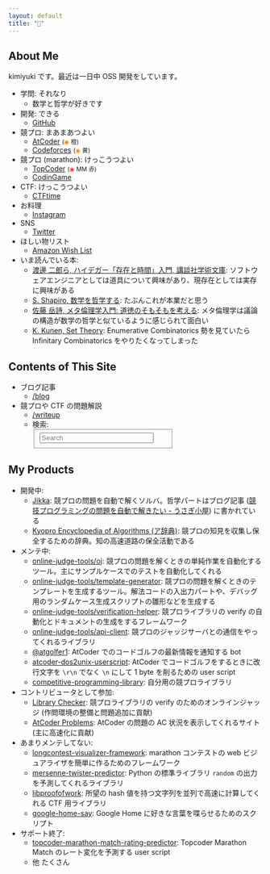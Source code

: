 ```yaml
---
layout: default
title: "🐇"
---
```


## About Me

kimiyuki です。最近は一日中 OSS 開発をしています。

-   学問: それなり
    -   数学と哲学が好きです
-   開発: できる
    -   [GitHub](https://github.com/kmyk/)
-   競プロ: まあまあつよい
    -   [AtCoder](https://atcoder.jp/user/kimiyuki) <small>(<span style="color: #ff8000;">◉</span> 橙)</small>
    -   [Codeforces](https://codeforces.com/profile/kimiyuki) <small>(<span style="color: #ff8c00;">◉</span> 黄)</small>
-   競プロ (marathon): けっこうつよい
    -   [TopCoder](https://www.topcoder.com/members/kimiyuki/) <small>(<span style="color: #ef3a3a;">◉</span> MM 赤)</small>
    -   [CodinGame](https://www.codingame.com/profile/a1b3c572aa1ec002731ab7f4c7a5f08e3068231)
-   CTF: けっこうつよい
    -   [CTFtime](https://ctftime.org/user/12503)
-   お料理
    -   [Instagram](https://www.instagram.com/usg_cooking/)
-   SNS
    -   [Twitter](https://twitter.com/kimiyuki_u)
-   ほしい物リスト
    -   [Amazon Wish List](https://www.amazon.co.jp/hz/wishlist/ls/1C2SP7ASBHO7V)
-   いま読んでいる本:
    -   [渡邊 二郎ら, ハイデガー「存在と時間」入門, 講談社学術文庫](https://www.amazon.co.jp/dp/4062920808): ソフトウェアエンジニアとしては道具について興味があり、現存在としては実存に興味がある
    -   [S. Shapiro, 数学を哲学する](https://www.amazon.co.jp/dp/4480860746): たぶんこれが本業だと思う
    -   [佐藤 岳詩, メタ倫理学入門: 道徳のそもそもを考える](https://www.amazon.co.jp/dp/4326102624): メタ倫理学は議論の構造が数学の哲学と似ているように感じられて面白い
    -   [K. Kunen, Set Theory](https://www.amazon.co.jp/dp/1848900503): Enumerative Combinatorics 勢を見ていたら Infinitary Combinatorics をやりたくなってしまった

## Contents of This Site

-   ブログ記事
    -   [/blog](./blog)
-   競プロや CTF の問題解説
    -   [/writeup](./writeup)
    -   検索:
        <div style="max-width: 20em">
            <form action="https://google.com/search" method="get">
                <fieldset role="search" class="site-search">
                    <input type="hidden" name="sitesearch" value="kimiyuki.net">
                    <input class="search" type="text" name="q" results="0" placeholder="Search" style="width: 90%" />
                </fieldset>
            </form>
        </div>

## My Products

-   開発中:
    -   [Jikka](https://github.com/kmyk/Jikka): 競プロの問題を自動で解くソルバ。哲学パートはブログ記事 ([競技プログラミングの問題を自動で解きたい - うさぎ小屋](https://kimiyuki.net/blog/2020/12/09/automated-solvers-of-competitive-programming/)) に書かれている
    -   [Kyopro Encyclopedia of Algorithms (ア辞典)](https://dic.kimiyuki.net): 競プロの知見を収集し保全するための辞典。知の高速道路の保全活動である
-   メンテ中:
    -   [online-judge-tools/oj](https://github.com/online-judge-tools/oj): 競プロの問題を解くときの単純作業を自動化するツール。主にサンプルケースでのテストを自動化してくれる
    -   [online-judge-tools/template-generator](https://github.com/online-judge-tools/template-generator): 競プロの問題を解くときのテンプレートを生成するツール。解法コードの入出力パートや、デバッグ用のランダムケース生成スクリプトの雛形などを生成する
    -   [online-judge-tools/verification-helper](https://github.com/online-judge-tools/verification-helper): 競プロライブラリの verify の自動化とドキュメントの生成をするフレームワーク
    -   [online-judge-tools/api-client](https://github.com/online-judge-tools/api-client): 競プロのジャッジサーバとの通信をやってくれるライブラリ
    -   [@atgolfer1](https://twitter.com/atgolfer1): AtCoder でのコードゴルフの最新情報を通知する bot
    -   [atcoder-dos2unix-userscript](https://github.com/kmyk/atcoder-dos2unix-userscript): AtCoder でコードゴルフをするときに改行文字を `\r\n` でなく `\n` にして 1 byte を削るための user script
    -   [competitive-programming-library](https://kmyk.github.io/competitive-programming-library/): 自分用の競プロライブラリ
-   コントリビュータとして参加:
    -   [Library Checker](https://judge.yosupo.jp/): 競プロライブラリの verify のためのオンラインジャッジ (作問環境の整備と問題追加に貢献)
    -   [AtCoder Problems](https://kenkoooo.com/atcoder/?#/table/kimiyuki/kenkoooo): AtCoder の問題の AC 状況を表示してくれるサイト (主に高速化に貢献)
-   あまりメンテしてない:
    -   [longcontest-visualizer-framework](https://github.com/kmyk/longcontest-visualizer-framework): marathon コンテストの web ビジュアライザを簡単に作るためのフレームワーク
    -   [mersenne-twister-predictor](https://github.com/kmyk/mersenne-twister-predictor): Python の標準ライブラリ `random` の出力を予測してくれるライブラリ
    -   [libproofofwork](https://github.com/kmyk/libproofofwork): 所望の hash 値を持つ文字列を並列で高速に計算してくれる CTF 用ライブラリ
    -   [google-home-say](https://github.com/kmyk/google-home-say): Google Home に好きな言葉を喋らせるためのスクリプト
-   サポート終了:
    -   [topcoder-marathon-match-rating-predictor](https://github.com/kmyk/topcoder-marathon-match-rating-predictor): Topcoder Marathon Match のレート変化を予測する user script
    -   他 たくさん
